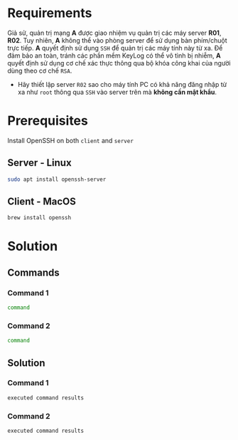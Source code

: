 # Requirements

Giả sử, quản trị mạng **A** được giao nhiệm vụ quản trị các máy server **R01**, **R02**. Tuy nhiên, **A** không thể vào phòng server để sử dụng bàn phím/chuột trực tiếp. **A** quyết định sử dụng `SSH` để quản trị các máy tính này từ xa. Để đảm bảo an toàn, tránh các phần mềm KeyLog có thể vô tình bị nhiễm, **A** quyết định sử dụng cơ chế xác thực thông qua bộ khóa công khai của người dùng theo cơ chế `RSA`.

- Hãy thiết lập server `R02` sao cho máy tính PC có khả năng đăng nhập từ xa như `root` thông qua `SSH` vào server trên mà **không cần mật khẩu**.

# Prerequisites

Install OpenSSH on both `client` and `server`

## Server - Linux

```sh
sudo apt install openssh-server
```

## Client - MacOS

```sh
brew install openssh
```

# Solution

## Commands

### Command 1

```sh
command
```

### Command 2

```sh
command
```

## Solution

### Command 1

```sh
executed command results
```

### Command 2

```sh
executed command results
```

